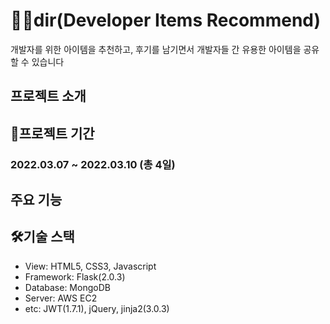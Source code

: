 # 👨‍💻dir(Developer Items Recommend)
개발자를 위한 아이템을 추천하고, 후기를 남기면서 개발자들 간 유용한 아이템을 공유할 수 있습니다

## 프로젝트 소개

## 📆프로젝트 기간
### 2022.03.07 ~ 2022.03.10 (총 4일)



## 주요 기능



## 🛠️기술 스택
- View: HTML5, CSS3, Javascript 
- Framework: Flask(2.0.3)
- Database: MongoDB
- Server: AWS EC2
- etc: JWT(1.7.1), jQuery, jinja2(3.0.3)
